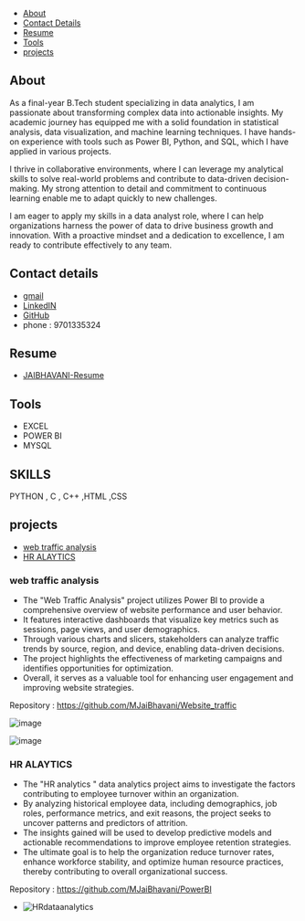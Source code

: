 - [About](#About)
- [Contact Details](#contact-details)
- [Resume](#resume)
- [Tools](#tools)
- [projects](#projects)

## About 

As a final-year B.Tech student specializing in data analytics, I am passionate about transforming complex data into actionable insights. My academic journey has equipped me with a solid foundation in statistical analysis, data visualization, and machine learning techniques. I have hands-on experience with tools such as Power BI, Python, and SQL, which I have applied in various projects.

I thrive in collaborative environments, where I can leverage my analytical skills to solve real-world problems and contribute to data-driven decision-making. My strong attention to detail and commitment to continuous learning enable me to adapt quickly to new challenges. 

I am eager to apply my skills in a data analyst role, where I can help organizations harness the power of data to drive business growth and innovation. With a proactive mindset and a dedication to excellence, I am ready to contribute effectively to any team.


## Contact details
- [gmail](jaibhavani1706@gmail.com)
- [LinkedIN](https://www.linkedin.com/in/jai-bhavani-565433318?utm_source=share&utm_campaign=share_via&utm_content=profile&utm_medium=android_app)
- [GitHub](https://github.com/MJaiBhavani)
- phone : 9701335324

## Resume 
 - [JAIBHAVANI-Resume](https://github.com/user-attachments/files/16624188/resume.docx)

## Tools
- EXCEL
- POWER BI
- MYSQL

## SKILLS 
PYTHON , C , C++ ,HTML ,CSS 


## projects 

- [web traffic analysis](#web-traffic-analysis)
- [HR ALAYTICS](#HR-ALAYTICS)

### web traffic analysis 
-  The "Web Traffic Analysis" project utilizes Power BI to provide a comprehensive overview of website performance and user behavior.
-  It features interactive dashboards that visualize key metrics such as sessions, page views, and user demographics.
-  Through various charts and slicers, stakeholders can analyze traffic trends by source, region, and device, enabling data-driven decisions.
-  The project highlights the effectiveness of marketing campaigns and identifies opportunities for optimization.
-  Overall, it serves as a valuable tool for enhancing user engagement and improving website strategies.

Repository : https://github.com/MJaiBhavani/Website_traffic

![image](https://github.com/user-attachments/assets/e9542e6d-897c-45a4-b497-2e94759f494a)


![image](https://github.com/user-attachments/assets/c40b83f5-5e87-4d80-ac0c-41e51f3954da)


### HR ALAYTICS 
 -  The "HR analytics " data analytics project aims to investigate the factors contributing to employee turnover within an organization.
 -  By analyzing historical employee data, including demographics, job roles, performance metrics, and exit reasons, the project seeks to uncover patterns and predictors of attrition.
 -  The insights gained will be used to develop predictive models and actionable recommendations to improve employee retention strategies.
 -  The ultimate goal is to help the organization reduce turnover rates, enhance workforce stability, and optimize human resource practices, thereby contributing to overall organizational success.

Repository : https://github.com/MJaiBhavani/PowerBI

 -  ![HRdataanalytics](https://github.com/user-attachments/assets/e68b08fa-1219-45b4-8a5c-4f74b16796d5)
   


  


